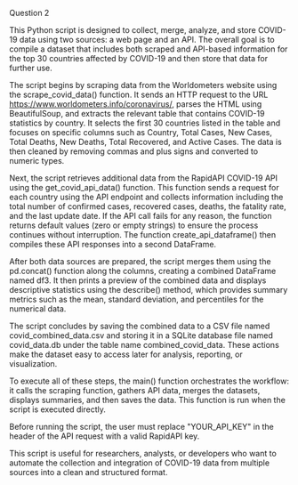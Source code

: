 Question 2


This Python script is designed to collect, merge, analyze, and store COVID-19 data using two sources: a web page and an API. The overall goal is to compile a dataset that includes both scraped and API-based information for the top 30 countries affected by COVID-19 and then store that data for further use.

The script begins by scraping data from the Worldometers website using the scrape_covid_data() function. It sends an HTTP request to the URL https://www.worldometers.info/coronavirus/, parses the HTML using BeautifulSoup, and extracts the relevant table that contains COVID-19 statistics by country. It selects the first 30 countries listed in the table and focuses on specific columns such as Country, Total Cases, New Cases, Total Deaths, New Deaths, Total Recovered, and Active Cases. The data is then cleaned by removing commas and plus signs and converted to numeric types.

Next, the script retrieves additional data from the RapidAPI COVID-19 API using the get_covid_api_data() function. This function sends a request for each country using the API endpoint and collects information including the total number of confirmed cases, recovered cases, deaths, the fatality rate, and the last update date. If the API call fails for any reason, the function returns default values (zero or empty strings) to ensure the process continues without interruption. The function create_api_dataframe() then compiles these API responses into a second DataFrame.

After both data sources are prepared, the script merges them using the pd.concat() function along the columns, creating a combined DataFrame named df3. It then prints a preview of the combined data and displays descriptive statistics using the describe() method, which provides summary metrics such as the mean, standard deviation, and percentiles for the numerical data.

The script concludes by saving the combined data to a CSV file named covid_combined_data.csv and storing it in a SQLite database file named covid_data.db under the table name combined_covid_data. These actions make the dataset easy to access later for analysis, reporting, or visualization.

To execute all of these steps, the main() function orchestrates the workflow: it calls the scraping function, gathers API data, merges the datasets, displays summaries, and then saves the data. This function is run when the script is executed directly.

Before running the script, the user must replace "YOUR_API_KEY" in the header of the API request with a valid RapidAPI key.

This script is useful for researchers, analysts, or developers who want to automate the collection and integration of COVID-19 data from multiple sources into a clean and structured format.


